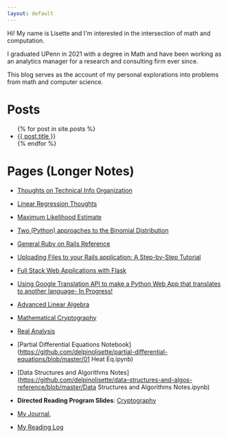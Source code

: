 ```yaml
---
layout: default
---
```

Hi! My name is Lisette and I'm interested in the intersection of math and computation. 

I graduated UPenn in 2021 with a degree in Math and have been working as an analytics manager for a research and consulting firm ever since. 

This blog serves as the account of my personal explorations into problems from math and computer science.

# Posts

<ul>
  {% for post in site.posts %}
    <li>
      <a href="{{ post.url }}">{{ post.title }}</a>
      <br>
    </li>
  {% endfor %}
</ul>

# Pages (Longer Notes)

- [Thoughts on Technical Info Organization](/organization.html)
- [Linear Regression Thoughts](/linear_regression.html)
- [Maximum Likelihood Estimate](/MLE.html)
- [Two (Python) approaches to the Binomial Distribution](/binom_dist.html)
- [General Ruby on Rails Reference](/ruby.html)
- [Uploading Files to your Rails application: A Step-by-Step Tutorial](/rails_active_store_file_upload.html)
- [Full Stack Web Applications with Flask](/flask_start.html)
- [Using Google Translation API to make a Python Web App that translates to another language- In Progress!](/flask_py_translate_api.html)
- [Advanced Linear Algebra](/line_alg.html)
- [Mathematical Cryptography](/mathematical_crypto.html)
- [Real Analysis](/analysis.html)
- [Partial Differential Equations Notebook](https://github.com/delpinolisette/partial-differential-equations/blob/master/01 Heat Eq.ipynb)
- [Data Structures and Algorithms Notes](https://github.com/delpinolisette/data-structures-and-algos-reference/blob/master/Data Structures and Algorithms Notes.ipynb)

- **Directed Reading Program Slides**: [Cryptography](https://drive.google.com/file/d/1MdGkOsmxy2CyUJRVHIdzjVyykqI3To42/view?fbclid=IwAR3VM03FceUloxVeDge2JDqKOYtu4hkWEx-uqhDgS_nINv2S9eHKC78kZdU)
- [My Journal](journal.md), 
- [My Reading Log](reading.md)







